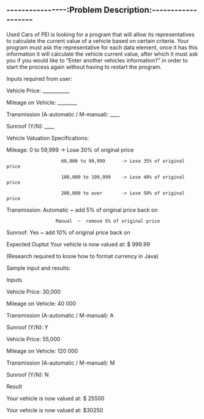 ----------------:Problem Description:-------------------
--------------------------------------------------------

Used Cars of PEI is looking for a program that will allow its representatives to calculate the current value of a vehicle based on certain criteria.   Your program must ask the representative for each data element, once it has this information it will calculate the vehicle current value, after which it must ask you if you would like to “Enter another vehicles information?” in order to start the process again without having to restart the program.

Inputs required from user:

Vehicle Price:  ___________

Mileage on Vehicle:  ________

Transmission (A-automatic / M-manual):  ____

Sunroof  (Y/N):  ____

Vehicle Valuation Specifications:

Mileage:                0  to 59,999          -> Lose 30% of original price

                        60,000 to 99,999      -> Lose 35% of original price

                        100,000 to 199,999    -> Lose 40% of original price

                        200,000 to over       -> Lose 50% of original price

Transmission:         Automatic ~ add 5% of original price back on

                      Manual  ~  remove 5% of original price

Sunroof:              Yes  ~  add 10% of original price back on



Expected Ouptut
Your vehicle is now valued at:  $ 999.99 

(Research required to know how to format currency in Java)

 


Sample input and results:

Inputs

Vehicle Price:   30,000

Mileage on Vehicle:   40 000

Transmission (A-automatic / M-manual):  A

Sunroof  (Y/N):   Y

Vehicle Price:   55,000

Mileage on Vehicle:   120 000

Transmission (A-automatic / M-manual):  M

Sunroof  (Y/N):   N

Result

Your vehicle is now valued at:  $ 25500

Your vehicle is now valued at:  $30250